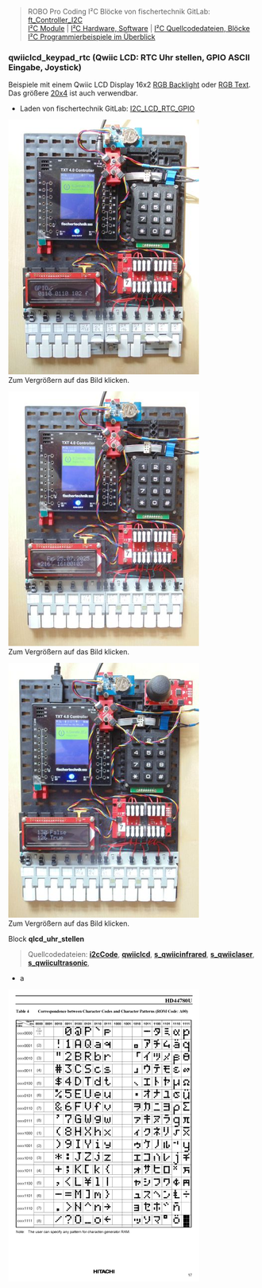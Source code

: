 
> ROBO Pro Coding I²C Blöcke von fischertechnik GitLab: [ft_Controller_I2C](https://git.fischertechnik-cloud.com/i2c/ft_Controller_I2C)\
> [I²C Module](https://elssner.github.io/ft-Controller-I2C/#tabelle-1) |
[I²C Hardware, Software](https://elssner.github.io/ft-Controller-I2C/#ic) |
[I²C Quellcodedateien, Blöcke](https://elssner.github.io/ft-Controller-I2C/#beschreibung-der-quellcodedateien-alphabetisch-geordnet)\
[I²C Programmierbeispiele im Überblick](../examples)


### qwiiclcd_keypad_rtc (Qwiic LCD: RTC Uhr stellen, GPIO ASCII Eingabe, Joystick)

Beispiele mit einem Qwiic LCD Display 16x2 [RGB Backlight](https://www.sparkfun.com/products/16396) oder [RGB Text](https://www.sparkfun.com/products/16397). Das größere [20x4](https://www.sparkfun.com/products/16398) ist auch verwendbar.
* Laden von fischertechnik GitLab: [I2C_LCD_RTC_GPIO](https://git.fischertechnik-cloud.com/i2c/I2C_LCD_RTC_GPIO)

[![](DSC00496_384.JPG)](DSC00496.JPG)\
Zum Vergrößern auf das Bild klicken.

[![](DSC00500_384.JPG)](DSC00500.JPG)\
Zum Vergrößern auf das Bild klicken.


[![](DSC00506_384.JPG)](DSC00506.JPG)\
Zum Vergrößern auf das Bild klicken.



Block **qlcd_uhr_stellen**
> Quellcodedateien: **[i2cCode](../#i2ccodepy)**, **[qwiiclcd](../#qwiiclcdpy)**, **[s_qwiicinfrared](../#s_qwiicinfraredpy)**, **[s_qwiiclaser](../#s_qwiiclaserpy)**, **[s_qwiicultrasonic](../#s_qwiicultrasonicpy)**, 
* a


![](zeichensatz_384.png)

